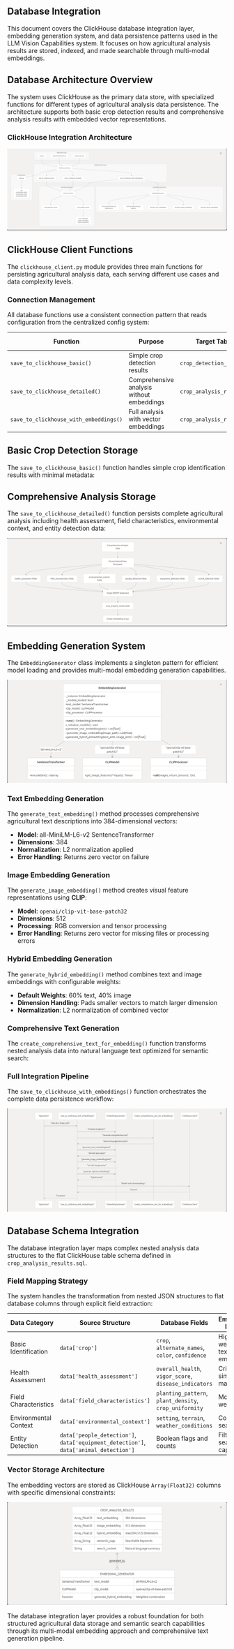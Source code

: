 ## Database Integration

This document covers the ClickHouse database integration layer, embedding generation system, and data persistence patterns used in the LLM Vision Capabilities system. It focuses on how agricultural analysis results are stored, indexed, and made searchable through multi-modal embeddings.

## Database Architecture Overview

The system uses ClickHouse as the primary data store, with specialized functions for different types of agricultural analysis data persistence. The architecture supports both basic crop detection results and comprehensive analysis results with embedded vector representations.

### ClickHouse Integration Architecture

![ClickHouse Integration Architecture](/documentation/diagrams/database-integration/clickhouse-integration-arhitecture.png)

## ClickHouse Client Functions

The `clickhouse_client.py` module provides three main functions for persisting agricultural analysis data, each serving different use cases and data complexity levels.

### Connection Management

All database functions use a consistent connection pattern that reads configuration from the centralized config system:

| Function                          | Purpose                                 | Target Table            | Embedding Support |
|-----------------------------------|-----------------------------------------|--------------------------|-------------------|
| `save_to_clickhouse_basic()`      | Simple crop detection results           | `crop_detection_results` | No                |
| `save_to_clickhouse_detailed()`   | Comprehensive analysis without embeddings | `crop_analysis_results`  | No                |
| `save_to_clickhouse_with_embeddings()` | Full analysis with vector embeddings | `crop_analysis_results`  | Yes               |

## Basic Crop Detection Storage

The `save_to_clickhouse_basic()` function handles simple crop identification results with minimal metadata:

## Comprehensive Analysis Storage

The `save_to_clickhouse_detailed()` function persists complete agricultural analysis including health assessment, field characteristics, environmental context, and entity detection data:

![Comprehensive Analysis Storage](/documentation/diagrams/database-integration/comprehensive-analysis-storage.png)

## Embedding Generation System

The `EmbeddingGenerator` class implements a singleton pattern for efficient model loading and provides multi-modal embedding generation capabilities.

![EmbeddingGenerator Architecture](/documentation/diagrams/database-integration/embedding-generator-architecture.png)

### Text Embedding Generation

The `generate_text_embedding()` method processes comprehensive agricultural text descriptions into 384-dimensional vectors:

- **Model**: all-MiniLM-L6-v2 SentenceTransformer
- **Dimensions**: 384
- **Normalization**: L2 normalization applied
- **Error Handling**: Returns zero vector on failure

### Image Embedding Generation

The `generate_image_embedding()` method creates visual feature representations using **CLIP**:

- **Model**: `openai/clip-vit-base-patch32`
- **Dimensions**: 512
- **Processing**: RGB conversion and tensor processing
- **Error Handling**: Returns zero vector for missing files or processing errors

### Hybrid Embedding Generation

The `generate_hybrid_embedding()` method combines text and image embeddings with configurable weights:

- **Default Weights**: 60% text, 40% image
- **Dimension Handling**: Pads smaller vectors to match larger dimension
- **Normalization**: L2 normalization of combined vector

### Comprehensive Text Generation

The `create_comprehensive_text_for_embedding()` function transforms nested analysis data into natural language text optimized for semantic search:

### Full Integration Pipeline

The `save_to_clickhouse_with_embeddings()` function orchestrates the complete data persistence workflow:

![Full Integration Pipeline](/documentation/diagrams/database-integration/full-integration-pipeline.png)

## Database Schema Integration

The database integration layer maps complex nested analysis data structures to the flat ClickHouse table schema defined in `crop_analysis_results.sql`.

### Field Mapping Strategy

The system handles the transformation from nested JSON structures to flat database columns through explicit field extraction:

| Data Category         | Source Structure                            | Database Fields                                           | Embedding Impact              |
|-----------------------|---------------------------------------------|-----------------------------------------------------------|-------------------------------|
| Basic Identification  | `data['crop']`                              | `crop`, `alternate_names`, `color`, `confidence`          | High weight in text embedding |
| Health Assessment     | `data['health_assessment']`                 | `overall_health`, `vigor_score`, `disease_indicators`     | Critical for similarity matching |
| Field Characteristics | `data['field_characteristics']`            | `planting_pattern`, `plant_density`, `crop_uniformity`    | Moderate weight               |
| Environmental Context | `data['environmental_context']`            | `setting`, `terrain`, `weather_conditions`                | Context for search            |
| Entity Detection      | `data['people_detection']`, `data['equipment_detection']`, `data['animal_detection']` | Boolean flags and counts | Filtered search capability    |

### Vector Storage Architecture

The embedding vectors are stored as ClickHouse `Array(Float32)` columns with specific dimensional constraints:

![embedding vectors](/documentation/diagrams/database-integration/embedding-vectors.png)

The database integration layer provides a robust foundation for both structured agricultural data storage and semantic search capabilities through its multi-modal embedding approach and comprehensive text generation pipeline.



